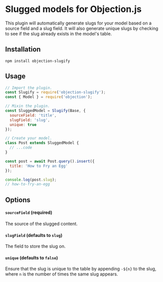 # Slugged models for Objection.js

This plugin will automatically generate slugs for your model based on a source
field and a slug field. It will also generate unique slugs by checking to see
if the slug already exists in the model's table.

## Installation
```
npm install objection-slugify
```

## Usage
```js
// Import the plugin.
const Slugify = require('objection-slugify');
const { Model } = require('objection');

// Mixin the plugin.
const SluggedModel = Slugify(Base, {
  sourceField: 'title',
  slugField: 'slug',
  unique: true
});

// Create your model.
class Post extends SluggedModel {
  // ...code
}

const post = await Post.query().insert({
  title: 'How to Fry an Egg'
});

console.log(post.slug);
// how-to-fry-an-egg
```

## Options

#### `sourceField` (required)
The source of the slugged content.

#### `slugField` (defaults to `slug`)
The field to store the slug on.

#### `unique` (defaults to `false`)
Ensure that the slug is unique to the table by appending `-${n}` to the slug,
where `n` is the number of times the same slug appears.

